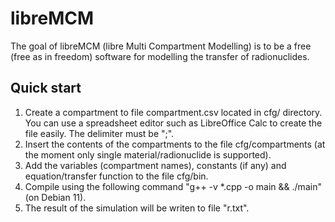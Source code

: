 # libreMCM

The goal of libreMCM (libre Multi Compartment Modelling) is to be a free (free as in freedom) software for modelling the transfer of radionuclides.

## Quick start

1. Create a compartment to file compartment.csv located in cfg/ directory. You can use a spreadsheet editor such as LibreOffice Calc to create the file easily. The delimiter must be ";".
2. Insert the contents of the compartments to the file cfg/compartments (at the moment only single material/radionuclide is supported).
3. Add the variables (compartment names), constants (if any) and equation/transfer function to the file cfg/bin.
4. Compile using the following command "g++ -v *.cpp -o main && ./main" (on Debian 11).
5. The result of the simulation will be writen to file "r.txt".
